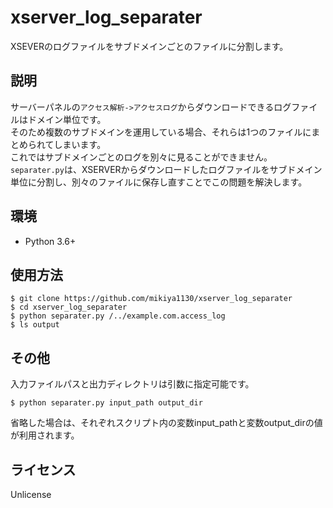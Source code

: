 # xserver_log_separater

XSEVERのログファイルをサブドメインごとのファイルに分割します。

## 説明

サーバーパネルの`アクセス解析->アクセスログ`からダウンロードできるログファイルはドメイン単位です。  
そのため複数のサブドメインを運用している場合、それらは1つのファイルにまとめられてしまいます。  
これではサブドメインごとのログを別々に見ることができません。  
`separater.py`は、XSERVERからダウンロードしたログファイルをサブドメイン単位に分割し、別々のファイルに保存し直すことでこの問題を解決します。

## 環境

- Python 3.6+

## 使用方法

```
$ git clone https://github.com/mikiya1130/xserver_log_separater
$ cd xserver_log_separater
$ python separater.py /../example.com.access_log
$ ls output
```

## その他

入力ファイルパスと出力ディレクトリは引数に指定可能です。
```
$ python separater.py input_path output_dir
```
省略した場合は、それぞれスクリプト内の変数input_pathと変数output_dirの値が利用されます。

## ライセンス

Unlicense
